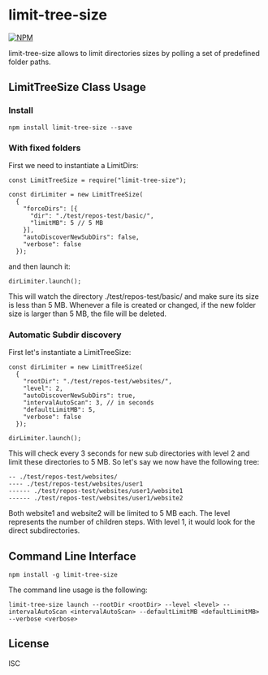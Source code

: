 # limit-tree-size

[![NPM](https://nodei.co/npm/limit-tree-size.png)](https://nodei.co/npm/limit-tree-size/)

limit-tree-size allows to limit directories sizes by polling a set of predefined
folder paths.

## LimitTreeSize Class Usage

### Install

```
npm install limit-tree-size --save
```

### With fixed folders

First we need to instantiate a LimitDirs:

```
const LimitTreeSize = require("limit-tree-size");

const dirLimiter = new LimitTreeSize(
  {
    "forceDirs": [{
      "dir": "./test/repos-test/basic/",
      "limitMB": 5 // 5 MB
    }],
    "autoDiscoverNewSubDirs": false,
    "verbose": false
  });
```

and then launch it:

```
dirLimiter.launch();
```

This will watch the directory ./test/repos-test/basic/ and make sure its size
is less than 5 MB. Whenever a file is created or changed, if the new folder size
is larger than 5 MB, the file will be deleted.

### Automatic Subdir discovery

First let's instantiate a LimitTreeSize:

```
const dirLimiter = new LimitTreeSize(
  {
    "rootDir": "./test/repos-test/websites/",
    "level": 2,
    "autoDiscoverNewSubDirs": true,
    "intervalAutoScan": 3, // in seconds
    "defaultLimitMB": 5,
    "verbose": false
  });

dirLimiter.launch();
```

This will check every 3 seconds for new sub directories with level 2 and limit
these directories to 5 MB. So let's say we now have the following tree:

```
-- ./test/repos-test/websites/
---- ./test/repos-test/websites/user1
------ ./test/repos-test/websites/user1/website1
------ ./test/repos-test/websites/user1/website2
```

Both website1 and website2 will be limited to 5 MB each. The level represents
the number of children steps. With level 1, it would look for the direct
subdirectories.

## Command Line Interface

```
npm install -g limit-tree-size
```

The command line usage is the following:

```
limit-tree-size launch --rootDir <rootDir> --level <level> --intervalAutoScan <intervalAutoScan> --defaultLimitMB <defaultLimitMB> --verbose <verbose>
```

## License

ISC
